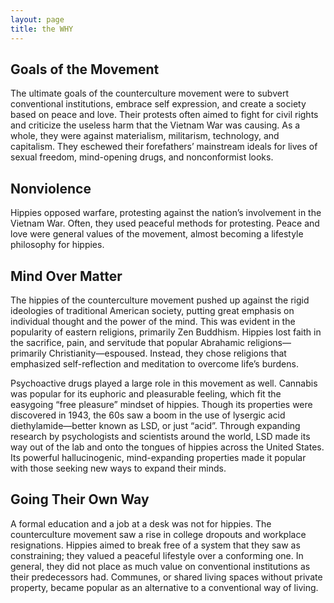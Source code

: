 ```yaml
---
layout: page
title: the WHY
---
```


## Goals of the Movement

The ultimate goals of the counterculture movement were to subvert conventional institutions, embrace self expression, and create a society based on peace and love. Their protests often aimed to fight for civil rights and criticize the useless harm that the Vietnam War was causing. As a whole, they were against materialism, militarism, technology, and capitalism. They eschewed their forefathers’ mainstream ideals for lives of sexual freedom, mind-opening drugs, and nonconformist looks.

## Nonviolence

Hippies opposed warfare, protesting against the nation’s involvement in the Vietnam War. Often, they used peaceful methods for protesting. Peace and love were general values of the movement, almost becoming a lifestyle philosophy for hippies.

## Mind Over Matter

The hippies of the counterculture movement pushed up against the rigid ideologies of traditional American society, putting great emphasis on individual thought and the power of the mind. This was evident in the popularity of eastern religions, primarily Zen Buddhism. Hippies lost faith in the sacrifice, pain, and servitude that popular Abrahamic religions—primarily Christianity—espoused. Instead, they chose religions that emphasized self-reflection and meditation to overcome life’s burdens.

Psychoactive drugs played a large role in this movement as well. Cannabis was popular for its euphoric and pleasurable feeling, which fit the easygoing “free pleasure” mindset of hippies. Though its properties were discovered in 1943, the 60s saw a boom in the use of lysergic acid diethylamide—better known as LSD, or just “acid”. Through expanding research by psychologists and scientists around the world, LSD made its way out of the lab and onto the tongues of hippies across the United States. Its powerful hallucinogenic, mind-expanding properties made it popular with those seeking new ways to expand their minds.

## Going Their Own Way

A formal education and a job at a desk was not for hippies. The counterculture movement saw a rise in college dropouts and workplace resignations. Hippies aimed to break free of a system that they saw as constraining; they valued a peaceful lifestyle over a conforming one. In general, they did not place as much value on conventional institutions as their predecessors had. Communes, or shared living spaces without private property, became popular as an alternative to a conventional way of living.
